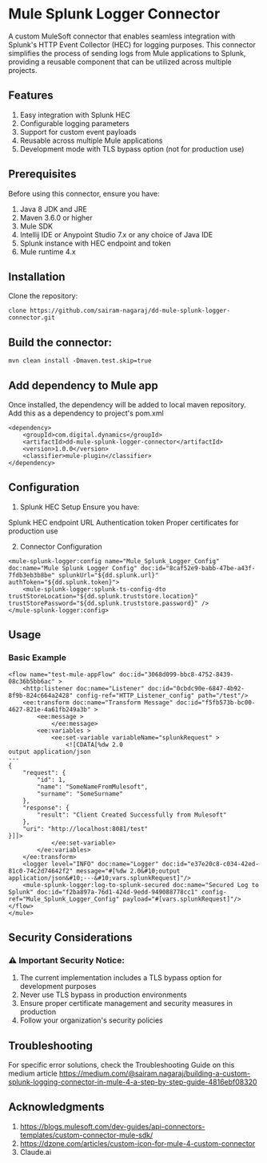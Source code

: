 # Mule Splunk Logger Connector
A custom MuleSoft connector that enables seamless integration with Splunk's HTTP Event Collector (HEC) for logging purposes. This connector simplifies the process of sending logs from Mule applications to Splunk, providing a reusable component that can be utilized across multiple projects.
## Features

1. Easy integration with Splunk HEC
2. Configurable logging parameters
3. Support for custom event payloads
4. Reusable across multiple Mule applications
5. Development mode with TLS bypass option (not for production use)

## Prerequisites
Before using this connector, ensure you have:

1. Java 8 JDK and JRE
2. Maven 3.6.0 or higher
3. Mule SDK
4. Intellij IDE or Anypoint Studio 7.x or any choice of Java IDE
5. Splunk instance with HEC endpoint and token
6. Mule runtime 4.x

## Installation

Clone the repository:
```
clone https://github.com/sairam-nagaraj/dd-mule-splunk-logger-connector.git
```
## Build the connector:
```
mvn clean install -Dmaven.test.skip=true
```
## Add dependency to Mule app
Once installed, the dependency will be added to local maven repository. Add this as a dependency to project's pom.xml
```
<dependency>
    <groupId>com.digital.dynamics</groupId>
    <artifactId>dd-mule-splunk-logger-connector</artifactId>
    <version>1.0.0</version>
    <classifier>mule-plugin</classifier>
</dependency>
```
## Configuration
1. Splunk HEC Setup
Ensure you have:

Splunk HEC endpoint URL
Authentication token
Proper certificates for production use

2. Connector Configuration
```
<mule-splunk-logger:config name="Mule_Splunk_Logger_Config" doc:name="Mule Splunk Logger Config" doc:id="8caf52e9-babb-47be-a43f-7fdb3eb3b8be" splunkUrl="${dd.splunk.url}" authToken="${dd.splunk.token}">
    <mule-splunk-logger:splunk-ts-config-dto trustStoreLocation="${dd.splunk.truststore.location}" trustStorePassword="${dd.splunk.truststore.password}" />
</mule-splunk-logger:config>
```
## Usage
### Basic Example

```
<flow name="test-mule-appFlow" doc:id="3068d099-bbc8-4752-8439-08c36b5bb6ac" >
    <http:listener doc:name="Listener" doc:id="0cbdc90e-6847-4b92-8f9b-824c664a2428" config-ref="HTTP_Listener_config" path="/test"/>
    <ee:transform doc:name="Transform Message" doc:id="f5fb573b-bc00-4627-821e-4a61fb249a3b" >
        <ee:message >
			</ee:message>
        <ee:variables >
            <ee:set-variable variableName="splunkRequest" >
                <![CDATA[%dw 2.0
output application/json
---
{
	"request": {
		"id": 1,
		"name": "SomeNameFromMulesoft",
		"surname": "SomeSurname"
	},
	"response": {
		"result": "Client Created Successfully from Mulesoft"
	},
	"uri": "http://localhost:8081/test"
}]]>
            </ee:set-variable>
        </ee:variables>
    </ee:transform>
    <logger level="INFO" doc:name="Logger" doc:id="e37e20c8-c034-42ed-81c0-74c2d74642f2" message="#[%dw 2.0&#10;output application/json&#10;---&#10;vars.splunkRequest]"/>
    <mule-splunk-logger:log-to-splunk-secured doc:name="Secured Log to Splunk" doc:id="f2ba897a-76d1-424d-9edd-949088778cc1" config-ref="Mule_Splunk_Logger_Config" payload="#[vars.splunkRequest]"/>
</flow>
</mule>
```
## Security Considerations
### ⚠️ Important Security Notice:

1. The current implementation includes a TLS bypass option for development purposes
2. Never use TLS bypass in production environments
3. Ensure proper certificate management and security measures in production
4. Follow your organization's security policies

## Troubleshooting
For specific error solutions, check the Troubleshooting Guide on this medium article
https://medium.com/@sairam.nagaraj/building-a-custom-splunk-logging-connector-in-mule-4-a-step-by-step-guide-4816ebf08320

## Acknowledgments

1. https://blogs.mulesoft.com/dev-guides/api-connectors-templates/custom-connector-mule-sdk/
2. https://dzone.com/articles/custom-icon-for-mule-4-custom-connector
3. Claude.ai